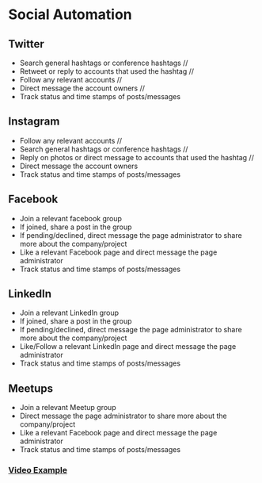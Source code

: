# Social Automation

## Twitter
- Search general hashtags or conference hashtags //
- Retweet or reply to accounts that used the hashtag //
- Follow any relevant accounts //
- Direct message the account owners //
- Track status and time stamps of posts/messages

## Instagram
- Follow any relevant accounts //
- Search general hashtags or conference hashtags //
- Reply on photos or direct message to accounts that used the hashtag //
- Direct message the account owners  
- Track status and time stamps of posts/messages

## Facebook
- Join a relevant facebook group
- If joined, share a post in the group
- If pending/declined, direct message the page administrator to share more about the company/project
- Like a relevant Facebook page and direct message the page administrator 
- Track status and time stamps of posts/messages

## LinkedIn
- Join a relevant LinkedIn group
- If joined, share a post in the group
- If pending/declined, direct message the page administrator to share more about the company/project
- Like/Follow a relevant LinkedIn page and direct message the page administrator 
- Track status and time stamps of posts/messages

## Meetups
- Join a relevant Meetup group
- Direct message the page administrator to share more about the company/project  
- Like a relevant Facebook page and direct message the page administrator 
- Track status and time stamps of posts/messages

### [Video Example](https://www.loom.com/share/2712e7271b58473a8886aadbea5a79c4)
